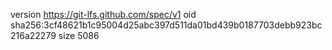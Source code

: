 version https://git-lfs.github.com/spec/v1
oid sha256:3cf48621b1c95004d25abc397d511da01bd439b0187703debb923bc216a22279
size 5086
